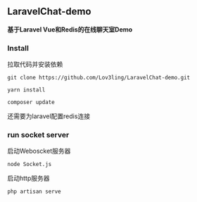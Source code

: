 ## LaravelChat-demo

**基于Laravel Vue和Redis的在线聊天室Demo**

### Install

拉取代码并安装依赖

```
git clone https://github.com/Lov3ling/LaravelChat-demo.git

yarn install

composer update
```
还需要为laravel配置redis连接 

### run socket server

启动Weboscket服务器

```
node Socket.js
```
启动http服务器
```
php artisan serve
```
